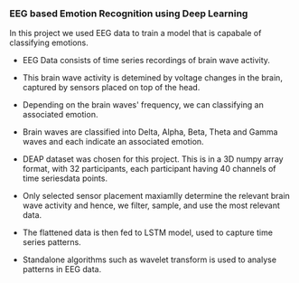 ### EEG based Emotion Recognition using Deep Learning

In this project we used EEG data to train a model that is capabale of classifying emotions.

- EEG Data consists of time series recordings of brain wave activity.
- This brain wave activity is detemined by voltage changes in the brain, captured by sensors placed on top of the head.
- Depending on the brain waves' frequency, we can classifying an associated emotion.
- Brain waves are classified into Delta, Alpha, Beta, Theta and Gamma waves and each indicate an associated emotion.

- DEAP dataset was chosen for this project. This is in a 3D numpy array format, with 32 participants, each participant having 40 channels of time seriesdata points.
- Only selected sensor placement maxiamlly determine the relevant brain wave activity and hence, we filter, sample, and use the most relevant data.
- The flattened data is then fed to LSTM model, used to capture time series patterns. 
- Standalone algorithms such as wavelet transform is used to analyse patterns in EEG data.

